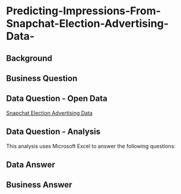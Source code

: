 # Predicting-Impressions-From-Snapchat-Election-Advertising-Data-

## Background

## Business Question

## Data Question - Open Data

[Snapchat Election Advertising Data](https://www.snap.com/en-US/political-ads/)

## Data Question - Analysis
This analysis uses Microsoft Excel to answer the following questions: 

## Data Answer

## Business Answer
